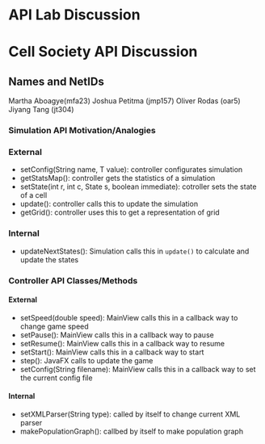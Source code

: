 # API Lab Discussion
# Cell Society API Discussion

## Names and NetIDs

Martha Aboagye(mfa23)
Joshua Petitma (jmp157)
Oliver Rodas (oar5)
Jiyang Tang (jt304)

### Simulation API Motivation/Analogies

### External

- setConfig(String name, T value): controller configurates simulation
- getStatsMap(): controller gets the statistics of a simulation
- setState(int r, int c, State s, boolean immediate): cotroller sets the state of a cell
- update(): controller calls this to update the simulation
- getGrid(): controller uses this to get a representation of grid

### Internal

- updateNextStates(): Simulation calls this in `update()` to calculate and update the states

### Controller API Classes/Methods

#### External

- setSpeed(double speed): MainView calls this in a callback way to change game speed
- setPause(): MainView calls this in a callback way to pause
- setResume(): MainView calls this in a callback way to resume
- setStart(): MainView calls this in a callback way to start 
- step(): JavaFX calls to update the game
- setConfig(String filename): MainView calls this in a callback way to set the current config file 

#### Internal

- setXMLParser(String type): called by itself to change current XML parser
- makePopulationGraph(): callbed by itself to make population graph
